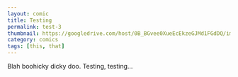 ```yaml
---
layout: comic
title: Testing
permalink: test-3
thumbnail: https://googledrive.com/host/0B_BGvee0XueEcEkzeGJMd1FGdDQ/imgs/thumbs/blank.jpg
category: comics
tags: [this, that]
---
```


Blah boohicky dicky doo. Testing, testing...
